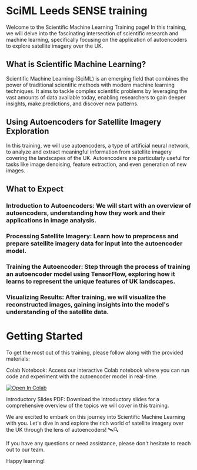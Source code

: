 # SciML Leeds SENSE training

Welcome to the Scientific Machine Learning Training page! In this training, we will delve into the fascinating intersection of scientific research and machine learning, specifically focusing on the application of autoencoders to explore satellite imagery over the UK.

## What is Scientific Machine Learning?
Scientific Machine Learning (SciML) is an emerging field that combines the power of traditional scientific methods with modern machine learning techniques. It aims to tackle complex scientific problems by leveraging the vast amounts of data available today, enabling researchers to gain deeper insights, make predictions, and discover new patterns.

## Using Autoencoders for Satellite Imagery Exploration
In this training, we will use autoencoders, a type of artificial neural network, to analyze and extract meaningful information from satellite imagery covering the landscapes of the UK. Autoencoders are particularly useful for tasks like image denoising, feature extraction, and even generation of new images.

## What to Expect

### Introduction to Autoencoders: We will start with an overview of autoencoders, understanding how they work and their applications in image analysis.

### Processing Satellite Imagery: Learn how to preprocess and prepare satellite imagery data for input into the autoencoder model.

### Training the Autoencoder: Step through the process of training an autoencoder model using TensorFlow, exploring how it learns to represent the unique features of UK landscapes.

### Visualizing Results: After training, we will visualize the reconstructed images, gaining insights into the model's understanding of the satellite data.

# Getting Started
To get the most out of this training, please follow along with the provided materials:

Colab Notebook: Access our interactive Colab notebook where you can run code and experiment with the autoencoder model in real-time.

<a target="_blank" href="https://colab.research.google.com/github/GoogleCloudPlatform/vertex-ai-samples/blob/main/notebooks/official/model_monitoring/model_monitoring.ipynb">
  <img src="https://colab.research.google.com/assets/colab-badge.svg" alt="Open In Colab"/>
</a>

Introductory Slides PDF: Download the introductory slides for a comprehensive overview of the topics we will cover in this training.

We are excited to embark on this journey into Scientific Machine Learning with you. Let's dive in and explore the rich world of satellite imagery over the UK through the lens of autoencoders! 🛰️🔍

If you have any questions or need assistance, please don't hesitate to reach out to our team.

Happy learning!
